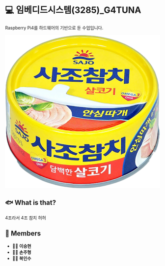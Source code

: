 # 💻 임베디드시스템(3285)_G4TUNA

Raspberry Pi4를 하드웨어의 기반으로 둔 수업입니다.

![참치 이미지](G4TUNA.png)

## 🐟 What is that?

4조라서 4조 참치 허허

## 👥 Members


- 👩‍💻 **이승현**
- 👨‍💻 **손주형**
- 👩‍💻 **복인수**

